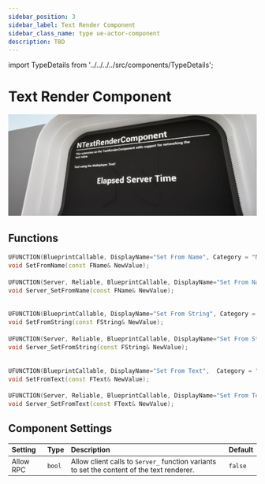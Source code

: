 ```yaml
---
sidebar_position: 3
sidebar_label: Text Render Component
sidebar_class_name: type ue-actor-component
description: TBD
---
```


import TypeDetails from '../../../../src/components/TypeDetails';

# Text Render Component

<TypeDetails icon="ue-actor-component" base="UActorComponent" type="UNTextRenderComponent" typeExtra="" headerFile="NexusMultiplayer/Public/UTextRenderComponent.h" />

![Text Render Component](text-render-component.webp)

## Functions

```cpp
UFUNCTION(BlueprintCallable, DisplayName="Set From Name", Category = "NEXUS|Multiplayer")
void SetFromName(const FName& NewValue);

UFUNCTION(Server, Reliable, BlueprintCallable, DisplayName="Set From Name (Server)", Category = "NEXUS|Multiplayer")
void Server_SetFromName(const FName& NewValue);
```

```cpp

UFUNCTION(BlueprintCallable, DisplayName="Set From String", Category = "NEXUS|Multiplayer")
void SetFromString(const FString& NewValue);

UFUNCTION(Server, Reliable, BlueprintCallable, DisplayName="Set From String (Server)", Category = "NEXUS|Multiplayer")
void Server_SetFromString(const FString& NewValue);
```

```cpp

UFUNCTION(BlueprintCallable, DisplayName="Set From Text",  Category = "NEXUS|Multiplayer")
void SetFromText(const FText& NewValue);

UFUNCTION(Server, Reliable, BlueprintCallable, DisplayName="Set From Text (Server)", Category = "NEXUS|Multiplayer")
void Server_SetFromText(const FText& NewValue);
```

## Component Settings

| Setting | Type | Description | Default |
| :-- | :-- | :-- | :-- |
| Allow RPC | `bool` | Allow client calls to `Server_` function variants to set the content of the text renderer. | `false` |


